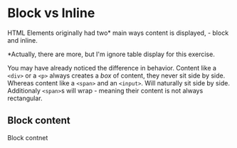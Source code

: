# Block vs Inline

HTML Elements originally had two* main ways content is displayed, - block and inline. 

*Actually, there are more, but I'm ignore table display for this exercise. 

You may have already noticed the difference in behavior. Content like a `<div>` or a `<p>` always creates a _box_ of content, they never sit side by side. Whereas content like a `<span>` and an `<input>`. Will naturally sit side by side. Additionaly `<span>`s will wrap - meaning their content is not always rectangular. 

## Block content

Block contnet